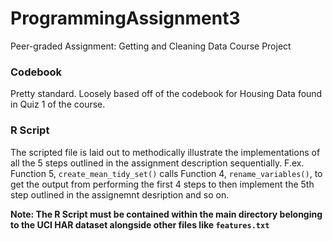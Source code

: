 # ProgrammingAssignment3
Peer-graded Assignment: Getting and Cleaning Data Course Project

### Codebook
Pretty standard. Loosely based off of the codebook for Housing Data found in Quiz 1 of the course.

### R Script
The scripted file is laid out to methodically illustrate the implementations of all the 5 steps outlined in the assignment description sequentially. F.ex. Function 5, ```create_mean_tidy_set()``` calls Function 4, ```rename_variables()```, to get the output from performing the first 4 steps to then implement the 5th step outlined in the assignemnt desription and so on.

**Note: The R Script must be contained within the main directory belonging to the UCI HAR dataset alongside other files like ```features.txt```**
